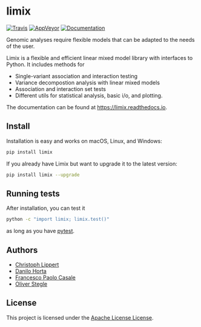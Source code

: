 # limix

[![Travis](https://img.shields.io/travis/limix/limix.svg?style=flat-square&label=linux%20%2F%20macos%20build)](https://travis-ci.org/limix/limix) [![AppVeyor](https://img.shields.io/appveyor/ci/Horta/limix.svg?style=flat-square&label=windows%20build)](https://ci.appveyor.com/project/Horta/limix) [![Documentation](https://readthedocs.org/projects/limix/badge/?version=stable&style=flat-square)](https://limix.readthedocs.io/)

Genomic analyses require flexible models that can be adapted to the needs of the user.

Limix is a flexible and efficient linear mixed model library with interfaces to Python.
It includes methods for

- Single-variant association and interaction testing
- Variance decompostion analysis with linear mixed models
- Association and interaction set tests
- Different utils for statistical analysis, basic i/o, and plotting.

The documentation can be found at https://limix.readthedocs.io.

## Install

Installation is easy and works on macOS, Linux, and Windows:

```bash
pip install limix
```

If you already have Limix but want to upgrade it to the latest version:

```bash
pip install limix --upgrade
```

## Running tests

After installation, you can test it

```bash
python -c "import limix; limix.test()"
```

as long as you have [pytest](https://docs.pytest.org/en/latest/).

## Authors

* [Christoph Lippert](https://github.com/clippert)
* [Danilo Horta](https://github.com/horta)
* [Francesco Paolo Casale](https://github.com/fpcasale)
* [Oliver Stegle](https://github.com/ostegle)

## License

This project is licensed under the [Apache License License](https://raw.githubusercontent.com/limix/limix/2.0.0/LICENSE.md).
